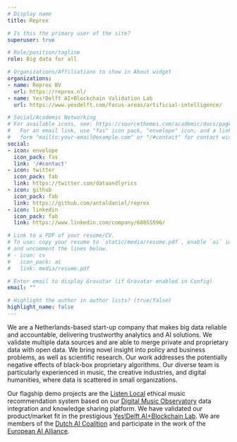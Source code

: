 ```yaml
---
# Display name
title: Reprex

# Is this the primary user of the site?
superuser: true

# Role/position/tagline
role: Big data for all

# Organizations/Affiliations to show in About widget
organizations:
- name: Reprex BV
  url: https://reprex.nl/
- name: Yes!Delft AI+Blockchain Validation Lab
  url: https://www.yesdelft.com/focus-areas/artificial-intelligence/

# Social/Academic Networking
# For available icons, see: https://sourcethemes.com/academic/docs/page-builder/#icons
#   For an email link, use "fas" icon pack, "envelope" icon, and a link in the
#   form "mailto:your-email@example.com" or "/#contact" for contact widget.
social:
- icon: envelope
  icon_pack: fas
  link: '/#contact'
- icon: twitter
  icon_pack: fab
  link: https://twitter.com/dataandlyrics
- icon: github
  icon_pack: fab
  link: https://github.com/antaldaniel/reprex
- icon: linkedin
  icon_pack: fab
  link: https://www.linkedin.com/company/68855596/

# Link to a PDF of your resume/CV.
# To use: copy your resume to `static/media/resume.pdf`, enable `ai` icons in `params.toml`, 
# and uncomment the lines below.
# - icon: cv
#   icon_pack: ai
#   link: media/resume.pdf

# Enter email to display Gravatar (if Gravatar enabled in Config)
email: ""

# Highlight the author in author lists? (true/false)
highlight_name: false
---
```


We are a Netherlands-based start-up company that makes big data reliable and accountable, delivering trustworthy analytics and AI solutions. We validate multiple data sources and are able to merge private and proprietary data with open data. We bring novel insight into policy and business problems, as well as scientific research. Our work addresses the potentially negative effects of black-box proprietary algorithms. Our diverse team is particularly experienced in music, the creative industries, and digital humanities, where data is scattered in small organizations.

Our flagship demo projects are the [Listen Local](https://reprex.nl//project/listen-local/)  ethical music recommendation system based on our [Digital Music Observatory](https://music.dataobservatory.eu/) data integration and knowledge sharing platform. We have validated our product/market fit in the prestigious [Yes!Delft AI+Blockchain Lab](/post/2020-09-25-yesdelft-validation/). We are members of the [Dutch AI Coalition](https://reprex.nl/post/2021-02-16-nlaic/) and participate in the work of the [European AI Alliance](https://digital-strategy.ec.europa.eu/en/policies/european-ai-alliance).

